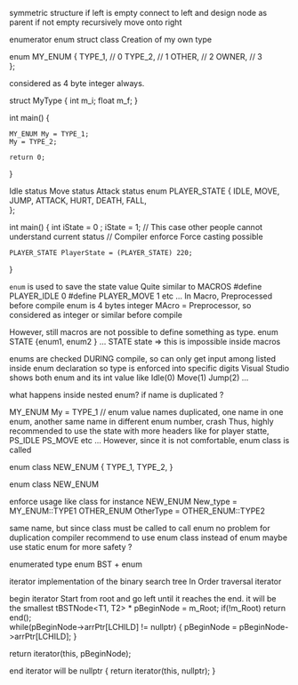 

symmetric structure 
if left is empty connect to left and design node as parent 
if not empty recursively move onto right 

enumerator 
enum 
struct class 
Creation of my own type 

enum MY_ENUM 
{
    TYPE_1, // 0
    TYPE_2, // 1 
    OTHER,  // 2
    OWNER,  // 3  
};

considered as 4 byte integer always. 

struct MyType
{
    int m_i; 
    float m_f; 
}

int main()
{

    MY_ENUM My = TYPE_1;
    My = TYPE_2; 

    return 0; 
}

Idle status 
Move status 
Attack status 
enum PLAYER_STATE 
{
    IDLE, 
    MOVE, 
    JUMP, 
    ATTACK, 
    HURT, 
    DEATH,
    FALL,  
}; 

int main()
{
    int iState = 0 ;
    iState = 1; // This case other people cannot understand current status 
    // Compiler enforce 
    Force casting possible 

    PLAYER_STATE PlayerState = (PLAYER_STATE) 220;

}

`enum` is used to save the state value 
Quite similar to MACROS #define PLAYER_IDLE 0 #define PLAYER_MOVE 1 etc ... 
In Macro, Preprocessed before compile 
enum is 4 bytes integer 
MAcro = Preprocessor, so considered as integer or similar before compile 

However, still macros are not possible to define something as type. 
enum STATE {enum1, enum2 } ... 
STATE state => this is impossible inside macros 

enums are checked DURING compile, so can only get input among listed inside enum declaration so type is enforced into specific digits 
Visual Studio shows both enum and its int value like Idle(0) Move(1) Jump(2) ... 

what happens inside nested enum? if name is duplicated ? 

MY_ENUM My = TYPE_1 // enum value names duplicated, one name in one enum, another same name in different enum number, crash 
Thus, highly recommended to use the state with more headers like for player statte, PS_IDLE PS_MOVE etc ... 
However, since it is not comfortable, enum class is called 

enum class NEW_ENUM
{
    TYPE_1, 
    TYPE_2, 
}

enum class 
NEW_ENUM 

enforce usage like class 
for instance
NEW_ENUM New_type = MY_ENUM::TYPE1 
OTHER_ENUM OtherType = OTHER_ENUM::TYPE2 

same name, but since class must be called to call enum no problem for duplication 
compiler recommend to use enum class instead of  enum 
maybe use static enum for more safety ? 

enumerated type enum 
BST + enum 

iterator implementation of the binary search tree 
In Order traversal iterator 

begin iterator
Start from root and go left until it reaches the end. it will be the smallest 
tBSTNode<T1, T2> * pBeginNode = m_Root;
if(!m_Root) return end();  
while(pBeginNode->arrPtr[LCHILD] != nullptr)
{
    pBeginNode = pBeginNode->arrPtr[LCHILD];
}

return iterator(this, pBeginNode); 

end iterator will be nullptr
{
    return iterator(this, nullptr); 
}
